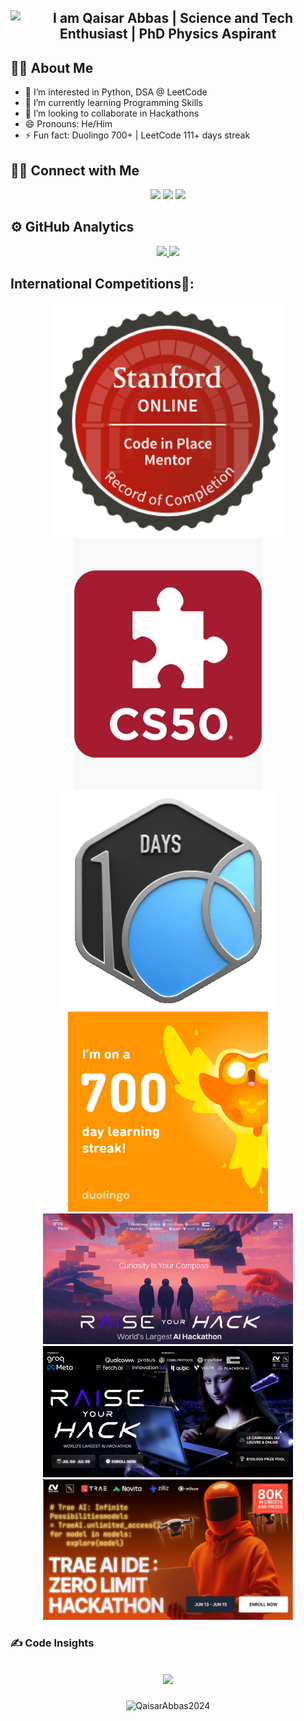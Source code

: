 <h2 align="Center">
    <img src="https://readme-typing-svg.herokuapp.com/?font=Righteous&color=278B0F&size=35&center=true&vCenter=true&width=500&height=70&duration=3000&pause=1000&lines=I+am+Qaisar+Abbas;Science+and+Tech+Enthusiast;PhD+Physics+Aspirant" 
         alt="I am Qaisar Abbas  | Science and Tech Enthusiast | PhD Physics Aspirant" />
</h2>

## 👦🏽&nbsp;About Me
- 👀 I’m interested in Python, DSA @ LeetCode
- 🌱 I’m currently learning Programming Skills
- 💞️ I’m looking to collaborate in Hackathons
- 😄 Pronouns: He/Him
- ⚡ Fun fact: Duolingo 700+ | LeetCode 111+ days streak
## 🤝🏻&nbsp;Connect with Me

<p align="center">
<a href="https://sites.google.com/view/qaisar-abbas/home"><img src="https://img.shields.io/badge/-Qaisar Abbas-3423A6?style=flat&logo=Google-Chrome&logoColor=white"/></a>
<a href="mailto:qaisar701shan@gmail.com"><img src="https://img.shields.io/badge/-EMAIL-D14836?style=flat&logo=Gmail&logoColor=white"/></a>
<a href="https://linkedin.com/in/Qaisar-Abbas2024"><img src="https://img.shields.io/badge/-LINKEDIN-0077B5?style=flat&logo=Linkedin&logoColor=white"/></a>
	
<h2><b>⚙️ GitHub Analytics</b></h2>

<p align="center">
<a href="https://github.com/QaisarAbbas2024">
  <img height="180em"  src="https://github-readme-stats-eight-theta.vercel.app/api/top-langs/?username=QaisarAbbas2024&layout=compact&langs_count=8&theme=algolia"/>
</a>
  <img height="180em" src="https://github-readme-streak-stats.herokuapp.com/?user=QaisarAbbas2024&show_icons=true&locale=en&layout=demo&theme=merko&hide_border=true" />
</p>

<h2>International Competitions🥇:</h2>
<p align="center">

  <a href="https://www.linkedin.com/feed/update/urn:li:activity:7345784520404561920/">
    <img src="SL Mentor Badge.png" width="370px" />
  </a>
	
  <a href="https://www.linkedin.com/feed/update/urn:li:activity:7315443978370203650/">
    <img src="CS50x.jpg" width="300px" />
  </a>

  <a href="https://www.linkedin.com/feed/update/urn:li:activity:7350982418113216512/">
    <img src="25100.gif" width="350px" />
  </a>

  <a href="https://www.linkedin.com/feed/update/urn:li:activity:7349479667965308928/">
    <img src="700 Day Streak.jfif" width="320px" />
  </a>

  <a href="https://lablab.ai/u/@QaisarAbbasPK/cmcw1fq1o00ll8m0se7aupk36">
    <img src="RAISE YOUR HACK1.png" width="400px" />
  </a>

  <a href="https://www.linkedin.com/feed/update/urn:li:activity:7348778521470590976/">
    <img src="RAISE YOUR HACK.png" width="400px" />
  </a>

  <a href="https://lablab.ai/u/@QaisarAbbasPK/cmd60r35z003a8x0sctp6o4cm">
    <img src="Zero Limit Hackathon.jpg" width="400px" />
  </a>

</p>


### ✍️ Code Insights
<h2 align="Center">

![](https://quotes-github-readme.vercel.app/api?type=horizontal&theme=radical)
 </h2>

<p align="center"> 
  <img src="https://komarev.com/ghpvc/?username=QaisarAbbas2024&label=Profile%20views&color=e9164b&style=flat" alt="QaisarAbbas2024" /> 
</p>
 
<!--  
<p align="Center">
  <a href="https://hits.seeyoufarm.com"><img src="https://hits.seeyoufarm.com/api/count/incr/badge.svg?url=https%3A%2F%2Fgithub.com%2FQaisarAbbas2024%2Fhit-counter&count_bg=%2379C83D&title_bg=%23555555&icon=github.svg&icon_color=%23E7E7E7&title=Visits&edge_flat=false"/></a>
</p>
-->
